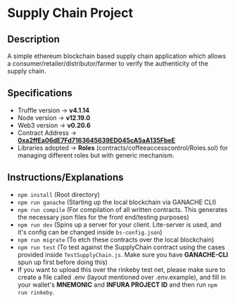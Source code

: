 # Supply Chain Project

## Description

A simple ethereum blockchain based supply chain application which allows a consumer/retailer/distributor/farmer to verify the authenticity of the supply chain.

## Specifications

- Truffle version -> **v4.1.14**
- Node version -> **v12.19.0**
- Web3 version -> **v0.20.6**
- Contract Address -> [**0xa2ffEa06dE7Fd7163645639ED045cA5aA135FbeE**](https://rinkeby.etherscan.io/address/0xa2ffea06de7fd7163645639ed045ca5aa135fbee)
- Libraries adopted -> **Roles** (contracts/coffeeaccesscontrol/Roles.sol) for managing different roles but with generic mechanism.

## Instructions/Explanations

- `npm install` (Root directory)
- `npm run ganache` (Starting up the local blockchain via GANACHE CLI)
- `npm run compile` (For compilation of all written contracts. This generates the necessary json files for the front end/testing purposes)
- `npm run dev` (Spins up a server for your client. Lite-server is used, and it's config can be changed inside `bs-config.json`)
- `npm run migrate` (To etch these contracts over the local blockchain)
- `npm run test` (To test against the SupplyChain contract using the cases provided inside `TestSupplyChain.js`. Make sure you have **GANACHE-CLI** spun up first before doing this)
- If you want to upload this over the rinkeby test net, please make sure to create a file called .env (layout mentioned over .env.example), and fill in your wallet's **MNEMONIC** and **INFURA PROJECT ID** and then run `npm run rinkeby`.
